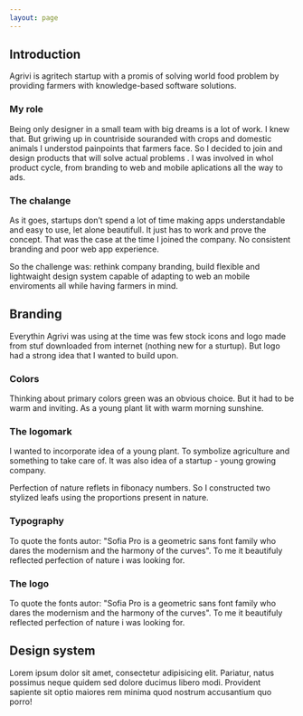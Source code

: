 ```yaml
---
layout: page
---
```


<TitleSection
  title="Abrivi"
  subtitle="Farm management software"
  accentColor="#8E6948"
/>

<HeroSection
  heroImage="stjepangrgic-project-agrivi-cover-image.png"
  bgImage=""
  bgColor="#8E6948"
/>

<div class="content full-width grid">

<ProjectInfo
  period="2016"
  platform="Web, Mobile"
  role="Digital Product Designer"
/>

## Introduction
Agrivi is agritech startup with a promis of solving world food problem by providing farmers with knowledge-based software solutions. 

### My role
Being only designer in a small team with big dreams is a lot of work. I knew that. But griwing up in countriside souranded with crops and domestic animals I understod painpoints that farmers face. So I decided to join and design products that will solve actual problems . I was involved in whol product cycle, from branding to web and mobile aplications all the way to ads.

### The chalange
As it goes, startups don’t spend a lot of time making apps understandable and easy to use, let alone beautifull. It just has to work and prove the concept. That was the case at the time I joined the company. No consistent branding and poor web app experience.

So the challenge was: rethink company branding, build flexible and lightwaight design system capable of adapting to web an mobile enviroments all while having farmers in mind.

<div class="block full-width grid">

## Branding
Everythin Agrivi was using at the time was few stock icons and logo made from stuf downloaded from internet (nothing new for a sturtup). But logo had a strong idea that I wanted to build upon.

<figure class="grid-width fix-img shadow">
  <simg name="stjepangrgic-project-agrivi-branding-idea.jpg" />
</figure> 
  
</div>

### Colors
Thinking about primary colors green was an obvious choice. But it had to be warm and inviting.  As a young plant lit with warm morning sunshine.

<figure class="grid-width fix-img">
  <simg name="stjepangrgic-project-agrivi-colors.jpg" />
</figure>

### The logomark
I wanted to incorporate idea of a young plant. To symbolize agriculture and something to take care of. It was also idea of a startup -  young growing company.

Perfection of nature reflets in fibonacy numbers. So I constructed two stylized leafs  using the proportions present in nature. 

<figure class="grid-width fix-img shadow">
  <simg name="stjepangrgic-project-agrivi-logomark-construction.png" />
</figure>
<figure class="grid-width fix-img shadow">
  <simg name="stjepangrgic-project-agrivi-logomark.png" />
</figure>

### Typography
To quote the fonts autor: "Sofia Pro is a geometric sans font family who dares the modernism and the harmony of the curves". To me it beautifuly reflected perfection of nature i was looking for.
<figure class="grid-width fix-img shadow">
  <simg name="stjepangrgic-project-agrivi-typography.png" />
</figure>

### The logo
To quote the fonts autor: "Sofia Pro is a geometric sans font family who dares the modernism and the harmony of the curves". To me it beautifuly reflected perfection of nature i was looking for.
<figure class="grid-width fix-img shadow">
  <simg name="stjepangrgic-project-agrivi-logo-construction.png" />
</figure>
<figure class="grid-width fix-img shadow">
  <simg name="stjepangrgic-project-agrivi-logo.png" />
</figure>
<figure class="grid-width fix-img shadow">
  <simg name="stjepangrgic-project-agrivi-logo-monochrome.png" />
</figure>

<div class="block full-width grid">

## Design system
Lorem ipsum dolor sit amet, consectetur adipisicing elit. Pariatur, natus possimus neque quidem sed dolore ducimus libero modi. Provident sapiente sit optio maiores rem minima quod nostrum accusantium quo porro!
  
</div>

<!-- 
<titleSection title="Agrivi" subtitle="Farm management software" accentColor="#926F52"/>
<heroSection heroImage="stjepangrgic-projects-agrivi.jpg" bgImage="stjepangrgic-projects-agrivi-bgImage.jpg"/> -->

<!-- ## Why?
The goal was to promote Istria (distinctive region in Croatia) trough, at the time, innovative approach by using travelers with the big social following. Or as we call them influencers today.

- Branding
- Iconography
- Photography


### Credits
Map - [https://commons.wikimedia.org/wiki/File:Croatia_Istria_County.svg](https://commons.wikimedia.org/wiki/File:Croatia,_Istria_County.svg)

Photo 1 - [https://unsplash.com/photos/aV5xrpB0bwQ](https://unsplash.com/photos/aV5xrpB0bwQ) -->

</div>

<script>
import slink from '@/theme/components/slink.vue'
import simg from '@/theme/components/simg.vue'
import ProjectHeader from '@/theme/components/ProjectHeader.vue'
import HeroSection from '@/theme/components/HeroSection.vue'
import ProjectInfo from '@/theme/components/ProjectInfo.vue'
import TitleSection from '@/theme/components/TitleSection.vue'

export default {
  components: {
    slink, ProjectHeader, simg, HeroSection, ProjectInfo, TitleSection
  }
}
</script>

<style lang="stylus" scoped>

.content
  background-color #FCFBFA
  position relative
  z-index -1

.block
  position relative
  margin-top 4rem
  &:before
    content ""
    display block
    position absolute
    width 100vw
    left 50%
    transform translateX(-50%)
    height 700px
    border-top 2px solid #E6DFDC
    background-color #fff
    background: linear-gradient(180deg, #FAF8F7 0%, #FCFBFA 100%);
    z-index -1
  
.credits
  a 
    text-decoration: underline;

.shadow
  box-shadow: 0 12px 19px -8px rgba(44,29,22,0.15);

</style>
